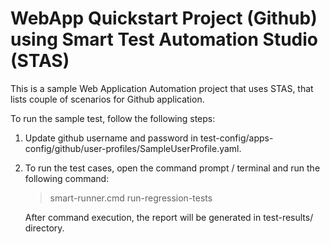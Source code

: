 # WebApp Quickstart Project (Github) using Smart Test Automation Studio (STAS)
This is a sample Web Application Automation project that uses STAS, that lists couple of scenarios for Github application.

To run the sample test, follow the following steps:

1. Update github username and password in test-config/apps-config/github/user-profiles/SampleUserProfile.yaml.
2. To run the test cases, open the command prompt / terminal and run the following command:
	
	> smart-runner.cmd run-regression-tests
	
    After command execution, the report will be generated in test-results/ directory.
